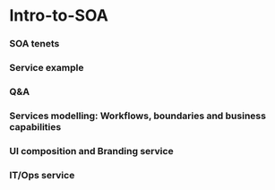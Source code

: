 # Intro-to-SOA
### SOA tenets
### Service example
### Q&A
### Services modelling: Workflows, boundaries and business capabilities
### UI composition and Branding service
### IT/Ops service